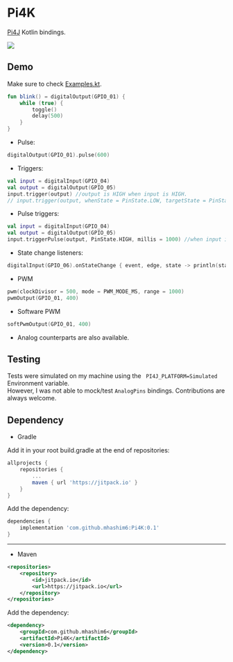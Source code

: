 ﻿# Pi4K
[Pi4J](https://www.pi4j.com) Kotlin bindings.

[![](https://jitpack.io/v/mhashim6/Pi4K.svg)](https://jitpack.io/#mhashim6/Pi4K)


## Demo
Make sure to check [Examples.kt](https://github.com/mhashim6/Pi4K/blob/master/src/main/kotlin/mhashim6/pi4k/Examples.kt).

```kotlin
fun blink() = digitalOutput(GPIO_01) {
    while (true) {
        toggle()
        delay(500)
    }
}
```
- Pulse:
```kotlin
digitalOutput(GPIO_01).pulse(600)
```

- Triggers:
```kotlin
val input = digitalInput(GPIO_04)
val output = digitalOutput(GPIO_05)
input.trigger(output) //output is HIGH when input is HIGH.
// input.trigger(output, whenState = PinState.LOW, targetState = PinState.HIGH) //output is HIGH when input is LOW.
```

- Pulse triggers:
```kotlin
val input = digitalInput(GPIO_04)
val output = digitalOutput(GPIO_05)
input.triggerPulse(output, PinState.HIGH, millis = 1000) //when input is HIGH, output is HIGH for 1 second
```

- State change listeners:
```kotlin
digitalInput(GPIO_06).onStateChange { event, edge, state -> println(state) }
```

- PWM
```kotlin
pwm(clockDivisor = 500, mode = PWM_MODE_MS, range = 1000)
pwmOutput(GPIO_01, 400)
```
- Software PWM
```kotlin
softPwmOutput(GPIO_01, 400)
```
- Analog counterparts are also available.

## Testing
Tests were simulated on my machine using the ` PI4J_PLATFORM=Simulated` Environment variable.  
However, I was not able to mock/test `AnalogPins` bindings. Contributions are always welcome.

## Dependency
- Gradle

Add it in your root build.gradle at the end of repositories:

```groovy
allprojects {
    repositories {
        ...
        maven { url 'https://jitpack.io' }
    }
}
```
Add the dependency:
```groovy
dependencies {
    implementation 'com.github.mhashim6:Pi4K:0.1'
}
```
---
- Maven
```xml
<repositories>
    <repository>
        <id>jitpack.io</id>
        <url>https://jitpack.io</url>
    </repository>
</repositories>
```
Add the dependency:
```xml
<dependency>
    <groupId>com.github.mhashim6</groupId>
    <artifactId>Pi4K</artifactId>
    <version>0.1</version>
</dependency>
```
